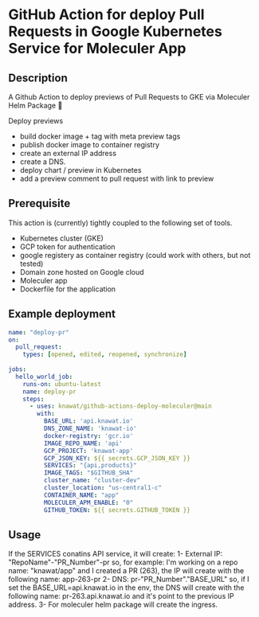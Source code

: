 # GitHub Action for deploy Pull Requests in Google Kubernetes Service for Moleculer App
      
## Description
A Github Action to deploy previews of Pull Requests to GKE via Moleculer Helm Package 🚀

Deploy previews
 - build docker image + tag with meta preview tags
 - publish docker image to container registry
 - create an external IP address
 - create a DNS.
 - deploy chart / preview in Kubernetes
 - add a preview comment to pull request with link to preview

## Prerequisite
This action is (currently) tightly coupled to the following set of tools. 
- Kubernetes cluster (GKE)
- GCP token for authentication
- google registery as container registry (could work with others, but not tested)
- Domain zone hosted on Google cloud
- Moleculer app
- Dockerfile for the application

## Example deployment

```yaml
name: "deploy-pr"
on:
  pull_request:
    types: [opened, edited, reopened, synchronize]
  
jobs:
  hello_world_job:
    runs-on: ubuntu-latest
    name: deploy-pr
    steps:
      - uses: knawat/github-actions-deploy-moleculer@main
        with: 
          BASE_URL: 'api.knawat.io'
          DNS_ZONE_NAME: 'knawat-io'
          docker-registry: 'gcr.io'
          IMAGE_REPO_NAME: 'api'
          GCP_PROJECT: 'knawat-app'
          GCP_JSON_KEY: ${{ secrets.GCP_JSON_KEY }}
          SERVICES: "{api,products}"
          IMAGE_TAGS: "$GITHUB_SHA" 
          cluster_name: "cluster-dev"
          cluster_location: "us-central1-c"
          CONTAINER_NAME: "app"
          MOLECULER_APM_ENABLE: "0"
          GITHUB_TOKEN: ${{ secrets.GITHUB_TOKEN }}
```

## Usage

If the SERVICES conatins API service, it will create:
1- External IP: "RepoName"-"PR_Number"-pr
    so, for example: I'm working on a repo name: "knawat/app" and I created a PR (263), the IP will create with the following name: app-263-pr
2- DNS: pr-"PR_Number"."BASE_URL"
    so, if I set the BASE_URL=api.knawat.io in the env, the DNS will create with the following name: pr-263.api.knawat.io and it's point to the previous IP address.
3- For moleculer helm package will create the ingress.
